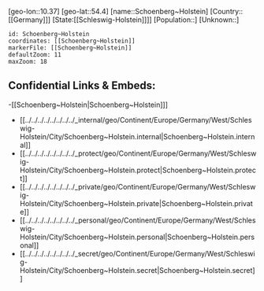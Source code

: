 ﻿---
location: [54.4,10.37]
mapzoom: [7,12] 
mapmarker: city 
type: City
tags:
- geo/City


SpocWebEntityId: 34135
isDeleted: false
confidential: public

---
[geo-lon::10.37]
[geo-lat::54.4]
[name::Schoenberg~Holstein]
[Country::[[Germany]]]
[State:[[Schleswig-Holstein]]]]
[Population::]
[Unknown::]


```leaflet
id: Schoenberg~Holstein
coordinates: [[Schoenberg~Holstein]]
markerFile: [[Schoenberg~Holstein]]
defaultZoom: 11 
maxZoom: 18
```


## Confidential Links & Embeds: 
-[[Schoenberg~Holstein|Schoenberg~Holstein]]] 
- [[../../../../../../../../_internal/geo/Continent/Europe/Germany/West/Schleswig-Holstein/City/Schoenberg~Holstein.internal|Schoenberg~Holstein.internal]] 
- [[../../../../../../../../_protect/geo/Continent/Europe/Germany/West/Schleswig-Holstein/City/Schoenberg~Holstein.protect|Schoenberg~Holstein.protect]] 
- [[../../../../../../../../_private/geo/Continent/Europe/Germany/West/Schleswig-Holstein/City/Schoenberg~Holstein.private|Schoenberg~Holstein.private]] 
- [[../../../../../../../../_personal/geo/Continent/Europe/Germany/West/Schleswig-Holstein/City/Schoenberg~Holstein.personal|Schoenberg~Holstein.personal]] 
- [[../../../../../../../../_secret/geo/Continent/Europe/Germany/West/Schleswig-Holstein/City/Schoenberg~Holstein.secret|Schoenberg~Holstein.secret]] 
